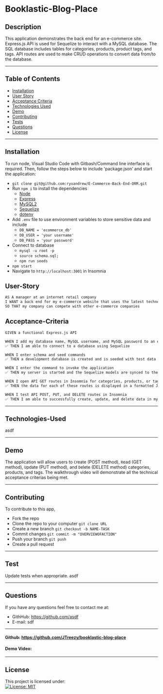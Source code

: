 # Booklastic-Blog-Place

## Description

This application demonstrates the back end for an e-commerce site. Express.js API is used for Sequelize to interact with a MySQL database. The SQL database includes tables for categories, products, product tags, and tags. API routes are used to make CRUD operations to convert data from/to the database.

---
## Table of Contents

* [Installation](#installation)
* [User Story](#user-story)
* [Acceptance Criteria](#acceptance-criteria)
* [Technologies Used](#technologies-used)
* [Demo](#demo)
* [Contributing](#contributing)
* [Tests](#test)
* [Questions](#questions)
* [License](#license)

---
## Installation

To run node, Visual Studio Code with Gitbash/Command line interface is required. Then, follow the steps below to include 'package.json' and start the application:

* `git clone git@github.com:ryuandrew/E-Commerce-Back-End-ORM.git` 
* Run `npm i` to install the dependencies
  - [Node](https://www.npmjs.com/package/node)
  - [Express](https://www.npmjs.com/package/express)
  - [MySQL2](https://www.npmjs.com/package/mysql)
  - [Sequelize](https://www.npmjs.com/package/sequelize)
  - [dotenv](https://www.npmjs.com/package/dotenv)
* Add `.env` file to use environment variables to store sensitive data and include
  - `DB_NAME = 'ecommerce_db'`
  - `DB_USER = 'your username'`
  - `DB_PASS = 'your password'` 
* Connect to database
  - `mysql -u root -p`
  - `source schema.sql;`
  - `npm run seeds`
* `npm start`
* Navigate to `http://localhost:3001` in Insomnia


## User-Story

```md
AS A manager at an internet retail company
I WANT a back end for my e-commerce website that uses the latest technologies
SO THAT my company can compete with other e-commerce companies
```

## Acceptance-Criteria

```md
GIVEN a functional Express.js API

WHEN I add my database name, MySQL username, and MySQL password to an environment variable file
✅ THEN I am able to connect to a database using Sequelize

WHEN I enter schema and seed commands
✅ THEN a development database is created and is seeded with test data

WHEN I enter the command to invoke the application
✅ THEN my server is started and the Sequelize models are synced to the MySQL database

WHEN I open API GET routes in Insomnia for categories, products, or tags
✅ THEN the data for each of these routes is displayed in a formatted JSON

WHEN I test API POST, PUT, and DELETE routes in Insomnia
✅ THEN I am able to successfully create, update, and delete data in my database
```

---
## Technologies-Used
asdf

---
## Demo

The application will allow users to `C`reate (POST method), `R`ead (GET method), `U`pdate (PUT method), and `D`elete (DELETE method) categories, products, and tags. The walkthrough video will demonstrate all the technical acceptance criterias being met.

---
## Contributing
To contribute to this app, 
* Fork the repo
* Clone the repo to your computer ```git clone URL```
* Create a new branch ```git checkout -b NAME-TASK```
* Commit changes ```git commit -m "OVERVIEWOFACTION"```
* Push your branch ```git push```
* Create a pull request

---
## Test
Update tests when appropriate.
asdf

---
## Questions
If you have any questions feel free to contact me at:
* GithHub: https://github.com/asdf
* E-mail: sdf

---
#### Github: https://github.com/JTreezy/booklastic-blog-place
#### Demo Video: 

---
## License <a name = "license"></a>
This project is licensed under:  
[![License: MIT](https://img.shields.io/badge/License-MIT-yellow.svg)](https://img.shields.io/badge/License-MIT-yellow.svg)